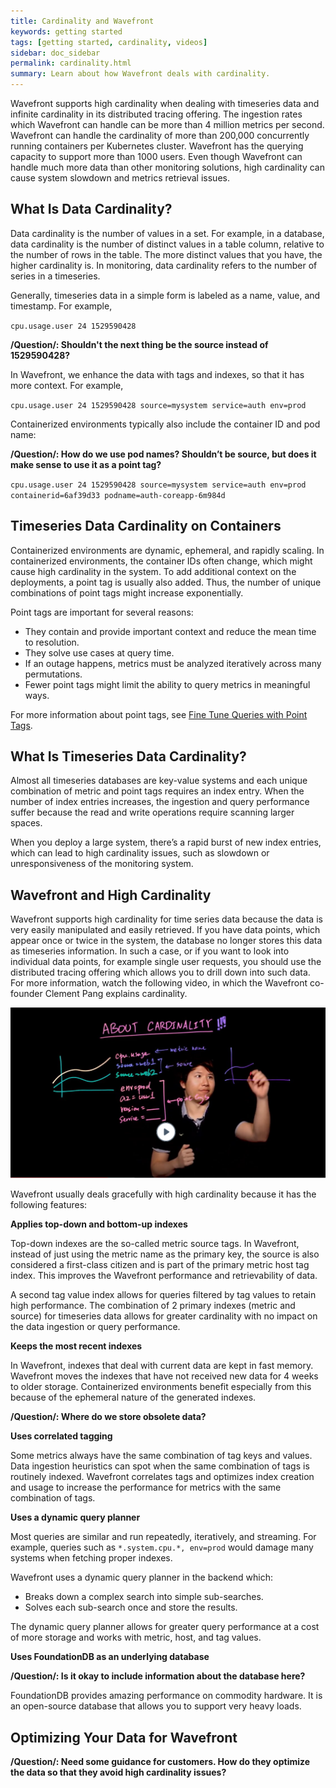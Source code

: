 ```yaml
---
title: Cardinality and Wavefront
keywords: getting started
tags: [getting started, cardinality, videos]
sidebar: doc_sidebar
permalink: cardinality.html
summary: Learn about how Wavefront deals with cardinality.
---
```

Wavefront supports high cardinality when dealing with timeseries data and infinite cardinality in its distributed tracing offering. The ingestion rates which Wavefront can handle can be more than 4 million metrics per second. Wavefront can handle the cardinality of more than 200,000 concurrently running containers per Kubernetes cluster. Wavefront has the querying capacity to support more than 1000 users. Even though Wavefront can handle much more data than other monitoring solutions, high cardinality can cause system slowdown and metrics retrieval issues. 

## What Is Data Cardinality?

Data cardinality is the number of values in a set. For example, in a database, data cardinality is the number of distinct values in a table column, relative to the number of rows in the table. The more distinct values that you have, the higher cardinality is. In monitoring, data cardinality refers to the number of series in a timeseries.

Generally, timeseries data in a simple form is labeled as a name, value, and timestamp. For example,  

`cpu.usage.user 24 1529590428`

**/Question/:  Shouldn't the next thing be the source instead of 1529590428?**

In Wavefront, we enhance the data with tags and indexes, so that it has more context. For example, 

`cpu.usage.user 24 1529590428 source=mysystem service=auth env=prod`

Containerized environments typically also include the container ID and pod name: 

**/Question/:  How do we use pod names? Shouldn’t be source, but does it make sense to use it as a point tag?**

`cpu.usage.user 24 1529590428 source=mysystem service=auth env=prod containerid=6af39d33 podname=auth-coreapp-6m984d`

## Timeseries Data Cardinality on Containers

Containerized environments are dynamic, ephemeral, and rapidly scaling. In containerized environments, the container IDs often change, which might cause high cardinality in the system. To add additional context on the deployments, a point tag is usually  also added. Thus, the number of unique combinations of point tags might increase exponentially.

Point tags are important for several reasons:

* They contain and provide important context and reduce the mean time to resolution.
* They solve use cases at query time.
* If an outage happens, metrics must be analyzed iteratively across many permutations.
* Fewer point tags might limit the ability to query metrics in meaningful ways.

For more information about point tags, see [Fine Tune Queries with Point Tags](query_language_point_tags.html).

## What Is Timeseries Data Cardinality?

Almost all timeseries databases are key-value systems and each unique combination of metric and point tags requires an index entry. When the number of index entries increases, the ingestion and query performance suffer because the read and write operations require scanning larger spaces. 

When you deploy a large system, there’s a rapid burst of new index entries, which can lead to high cardinality issues, such as slowdown or unresponsiveness of the monitoring system.


## Wavefront and High Cardinality


Wavefront supports high cardinality for time series data because the data is very easily manipulated and easily retrieved. If you have data points, which appear once or twice in the system, the database no longer stores this data as timeseries information. In such a case, or if you want to look into individual data points, for example single user requests, you should use the distributed tracing offering which allows you to drill down into such data. For more information, watch the following video, in which the Wavefront co-founder Clement Pang explains cardinality.

<a href="https://youtu.be/8wKPkrIiXKw" target="_blank"><img src="/images/v_cardinality.png" style="width: 700px;" alt="about cardinality"/></a>

Wavefront usually deals gracefully with high cardinality because it has the following features:

**Applies top-down and bottom-up indexes**

Top-down indexes are the so-called metric source tags. In Wavefront, instead of just using the metric name as the primary key, the source is also considered a first-class citizen and is part of the primary metric host tag index. This improves the Wavefront performance and retrievability of data.

A second tag value index allows for queries filtered by tag values to retain high performance. The combination of 2 primary indexes (metric and source) for timeseries data allows for greater cardinality with no impact on the data ingestion or query performance.

**Keeps the most recent indexes**

In Wavefront, indexes that deal with current data are kept in fast memory. Wavefront moves the indexes that have not received new data for 4 weeks to older storage. Containerized environments benefit especially from this because of the ephemeral nature of the generated indexes.

**/Question/:  Where do we store obsolete data?**

**Uses correlated tagging**

Some metrics always have the same combination of tag keys and values. Data ingestion heuristics can spot when the same combination of tags is routinely indexed. Wavefront correlates tags and optimizes index creation and usage to increase the performance for metrics with the same combination of tags.

**Uses a dynamic query planner**

Most queries are similar and run repeatedly, iteratively, and streaming. For example, queries such as `*.system.cpu.*, env=prod` would damage many systems when fetching proper indexes.

Wavefront uses a dynamic query planner in the backend which:

* Breaks down a complex search into simple sub-searches.
* Solves each sub-search once and store the results.

The dynamic query planner allows for greater query performance at a cost of more storage and works with metric, host, and tag values.

**Uses FoundationDB as an underlying database**

**/Question/:  Is it okay to include information about the database here?**

FoundationDB provides amazing performance on commodity hardware. It is an open-source database that allows you to support very heavy loads.

## Optimizing Your Data for Wavefront

**/Question/: Need some guidance for customers. How do they optimize the data so that they avoid high cardinality issues?**
